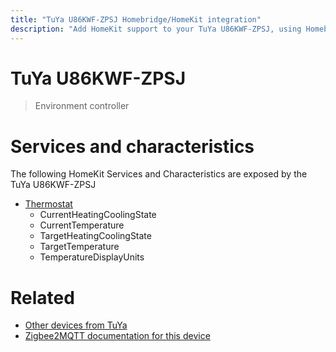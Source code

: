 ```yaml
---
title: "TuYa U86KWF-ZPSJ Homebridge/HomeKit integration"
description: "Add HomeKit support to your TuYa U86KWF-ZPSJ, using Homebridge, Zigbee2MQTT and homebridge-z2m."
---
```

<!---
This file has been GENERATED using src/docgen/docgen.ts
DO NOT EDIT THIS FILE MANUALLY!
-->
# TuYa U86KWF-ZPSJ
> Environment controller


# Services and characteristics
The following HomeKit Services and Characteristics are exposed by
the TuYa U86KWF-ZPSJ

* [Thermostat](../../climate.md)
  * CurrentHeatingCoolingState
  * CurrentTemperature
  * TargetHeatingCoolingState
  * TargetTemperature
  * TemperatureDisplayUnits


# Related
* [Other devices from TuYa](../index.md#tuya)
* [Zigbee2MQTT documentation for this device](https://www.zigbee2mqtt.io/devices/U86KWF-ZPSJ.html)